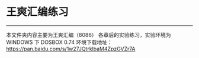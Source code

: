 # 王爽汇编练习
---
本文件夹内容主要为王爽汇编（8086）
各章后的实验练习，实验环境为 WINDOWS 下 DOSBOX 0.74 
环境下载地址： https://pan.baidu.com/s/1w27JQtrklbaM4ZpzGVZr7A
